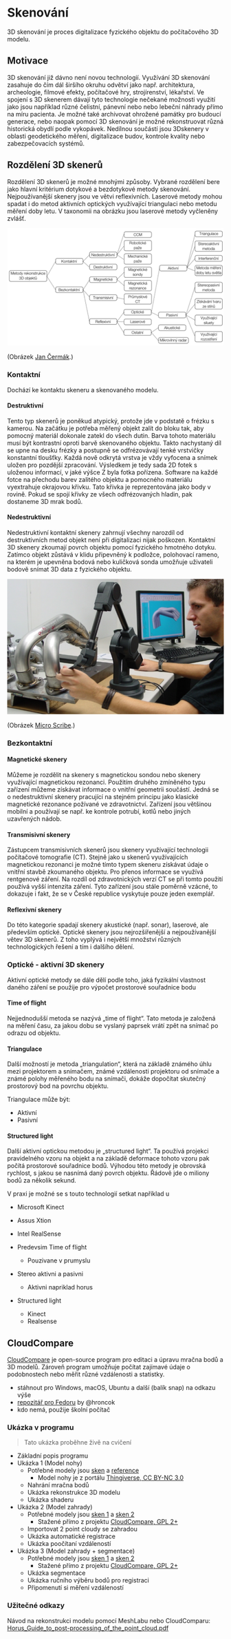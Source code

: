 # Skenování

3D skenování je proces digitalizace fyzického objektu do počítačového 3D modelu. 

## Motivace

3D skenování již dávno není novou technologií. Využívání 3D skenování zasahuje do čím dál širšího okruhu odvětví jako např. architektura, archeologie, filmové efekty, počítačové hry, strojírenství, lékařství. Ve spojení s 3D skenerem dávají tyto technologie nečekané možnosti využití jako jsou například různé čelistní, pánevní nebo nebo lebeční náhrady přímo na míru pacienta. Je možné také archivovat ohrožené památky pro budoucí generace, nebo naopak pomocí 3D skenování je možné rekonstruovat různá historická obydlí podle vykopávek. Nedílnou součástí jsou 3Dskenery v oblasti geodetického měření, digitalizace budov, kontrole kvality nebo zabezpečovacích systémů.

## Rozdělení 3D skenerů

Rozdělení 3D skenerů je možné mnohými způsoby. Vybrané rozdělení bere jako hlavní kritérium dotykové a bezdotykové metody skenování. Nejpoužívanější skenery jsou ve větvi reflexivních. Laserové metody mohou spadat i do metod aktivních optických využívající triangulaci nebo metodu měření doby letu. V taxonomii na obrázku jsou laserové metody vyčleněny zvlášť.

![Rozdělení 3D skenerů](../images/scan/rozdeleni.png)


(Obrázek [Jan Čermák](https://www.vutbr.cz/www_base/zav_prace_soubor_verejne.php?file_id=103850).)

### Kontaktní
Dochází ke kontaktu skeneru a skenovaného modelu.

#### Destruktivní
Tento typ skenerů je poněkud atypický, protože jde v podstatě o frézku s kamerou. Na začátku je potřeba měřený objekt zalít do bloku tak, aby pomocný materiál dokonale zatekl do všech dutin. Barva tohoto materiálu musí být kontrastní oproti barvě skenovaného objektu. Takto nachystaný díl se upne na desku frézky a postupně se odfrézovávají tenké vrstvičky konstantní tloušťky. Každá nově odkrytá vrstva je vždy vyfocena a snímek uložen pro pozdější zpracování. Výsledkem je tedy sada 2D fotek s uloženou informací, v jaké výšce Z byla fotka pořízena. Software na každé fotce na přechodu barev zalitého objektu a pomocného materiálu vyextrahuje okrajovou křivku. Tato křivka je reprezentována jako body v rovině. Pokud se spojí křivky ze všech odfrézovaných hladin, pak dostaneme 3D mrak bodů.



#### Nedestruktivní
Nedestruktivní kontaktní skenery zahrnují všechny narozdíl od destruktivních metod objekt není při digitalizaci nijak poškozen. Kontaktní 3D skenery zkoumají povrch objektu pomocí fyzického hmotného dotyku. Zatímco objekt zůstává v klidu připevněný k podložce, polohovací rameno, na kterém je upevněna bodová nebo kuličková sonda umožňuje uživateli bodově snímat 3D data z fyzického objektu.

![Micro Scribe](../images/scan/micro_scribe.png)

(Obrázek [Micro Scribe](http://charlesschimp.blogspot.cz/2011/02/roland-microscribe.html).)

### Bezkontaktní

#### Magnetické skenery
Můžeme je rozdělit na skenery s magnetickou sondou nebo skenery využívající magnetickou rezonanci. Použitím druhého zmíněného typu zařízení můžeme získávat informace o vnitřní geometrii součástí. Jedná se o nedestruktivní skenery pracující na stejném principu jako klasické magnetické rezonance požívané ve zdravotnictví. Zařízení jsou většinou mobilní a používají se např. ke kontrole potrubí, kotlů nebo jiných uzavřených nádob.

#### Transmisivní skenery
Zástupcem transmisivních skenerů jsou skenery využívající technologii počítačové tomografie (CT). Stejně jako u skenerů využívajících magnetickou rezonanci je možné tímto typem skeneru získávat údaje o vnitřní stavbě zkoumaného objektu. Pro přenos informace se využívá rentgenové záření. Na rozdíl od zdravotnických verzí CT se při tomto použití používá vyšší intenzita záření. Tyto zařízení jsou stále poměrně vzácné, to dokazuje i fakt, že se v České republice vyskytuje pouze jeden exemplář.

#### Reflexivní skenery
Do této kategorie spadají skenery akustické (např. sonar), laserové, ale především optické. Optické skenery jsou nejrozšířenější a nejpoužívanější větev 3D skenerů. Z toho vyplývá i největší množství různých technologických řešení a tím i dalšího dělení.

### Optické - aktivní 3D skenery

Aktivní optické metody se dále dělí podle toho, jaká fyzikální vlastnost daného záření se použije pro výpočet prostorové souřadnice bodu

#### Time of flight
Nejjednodušší metoda se nazývá „time of flight“. Tato metoda je založená na měření času, za jakou dobu se vyslaný paprsek vrátí zpět na snímač po odrazu od objektu.

#### Triangulace
Další možností je metoda „triangulation“, která na základě známého úhlu mezi projektorem a snímačem, známé vzdálenosti projektoru od snímače a známé polohy měřeného bodu na snímači, dokáže dopočítat skutečný prostorový bod na povrchu objektu.

Triangulace může být:

  - Aktivní 
  - Pasivní

#### Structured light
Další aktivní optickou metodou je „structured light“. Ta používá projekci pravidelného vzoru na objekt a na základě deformace tohoto vzoru pak počítá prostorové souřadnice bodů. Výhodou této metody je obrovská rychlost, s jakou se nasnímá daný povrch objektu. Řádově jde o miliony bodů za několik sekund.

V praxi je možné se s touto technologií setkat například u

  - Microsoft Kinect
  - Assus Xtion
  - Intel RealSense

  - Predevsim Time of flight
      - Pouzivane v prumyslu     
  - Stereo aktivni a pasivni
      - Aktivni napriklad horus 
  - Structured light
      - Kinect
      - Realsense

## CloudCompare

[CloudCompare](http://www.cloudcompare.org) je open-source program pro editaci a úpravu mračna bodů a 3D modelů. Zároveň program umožňuje počítat zajímavé údaje o podobnostech nebo měřit různé vzdálenosti a statistky.

  - stáhnout pro Windows, macOS, Ubuntu a další (balík snap) na odkazu výše
  - [repozitář pro Fedoru](https://copr.fedorainfracloud.org/coprs/churchyard/CloudCompare/) by @hroncok
  - kdo nemá, použije školní počítač

### Ukázka v programu
> Tato ukázka proběhne živě na cvičení
 

  - Základní popis programu
  - Ukázka 1 (Model nohy)
      - Potřebné modely jsou [sken](../stls/scan/foot_scan.bin) a [reference](../stls/scan/foot_reference.stl) 
          - Model nohy je z portálu [Thingiverse, CC BY-NC 3.0](https://www.thingiverse.com/thing:1615359) 
      - Nahrání mračna bodů
      - Ukázka rekonstrukce 3D modelu
      - Ukázka shaderu
  - Ukázka 2 (Model zahrady)
      - Potřebné modely jsou [sken 1](../stls/scan/garden1.bin) a [sken 2](../stls/scan/garden2.bin)
          - Stažené přímo z projektu [CloudCompare, GPL 2+](http://www.cloudcompare.org/samples/CloudCompareGardenData.7z)
      - Importovat 2 point cloudy se zahradou
      - Ukázka automatické registrace
      - Ukázka poočítaní vzdáleností
  - Ukázka 3 (Model zahrady + segmentace)
      - Potřebné modely jsou [sken 1](../stls/scan/garden1.bin) a [sken 2](../stls/scan/garden2.bin)
          - Stažené přímo z projektu [CloudCompare, GPL 2+](http://www.cloudcompare.org/samples/CloudCompareGardenData.7z)
      - Ukázka segmentace
      - Ukázka ručního výběru bodů pro registraci
      - Připomenutí si měření vzdáleností

### Užitečné odkazy
Návod na rekonstrukci modelu pomocí MeshLabu nebo CloudComparu:  [Horus_Guide_to_post-processing_of_the_point_cloud.pdf](https://storage.googleapis.com/bqcom15.statics.bq.com/prod/resources/manual/Horus_Guide_to_post-processing_of_the_point_cloud-1475833823.pdf)

